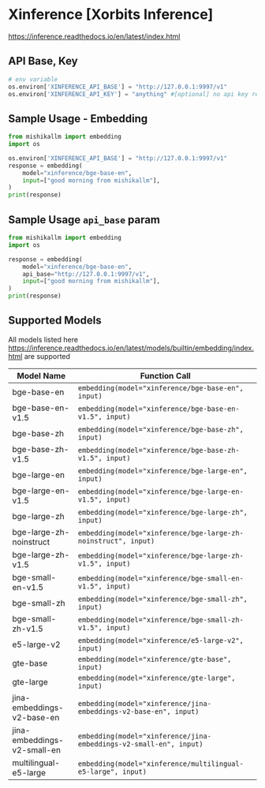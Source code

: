 # Xinference [Xorbits Inference]
https://inference.readthedocs.io/en/latest/index.html

## API Base, Key
```python
# env variable
os.environ['XINFERENCE_API_BASE'] = "http://127.0.0.1:9997/v1"
os.environ['XINFERENCE_API_KEY'] = "anything" #[optional] no api key required
```

## Sample Usage - Embedding
```python
from mishikallm import embedding
import os

os.environ['XINFERENCE_API_BASE'] = "http://127.0.0.1:9997/v1"
response = embedding(
    model="xinference/bge-base-en",
    input=["good morning from mishikallm"],
)
print(response)
```

## Sample Usage `api_base` param
```python
from mishikallm import embedding
import os

response = embedding(
    model="xinference/bge-base-en",
    api_base="http://127.0.0.1:9997/v1",
    input=["good morning from mishikallm"],
)
print(response)
```

## Supported Models
All models listed here https://inference.readthedocs.io/en/latest/models/builtin/embedding/index.html are supported

| Model Name                  | Function Call                                                      |
|-----------------------------|--------------------------------------------------------------------|
| bge-base-en                 | `embedding(model="xinference/bge-base-en", input)`                 |
| bge-base-en-v1.5            | `embedding(model="xinference/bge-base-en-v1.5", input)`            |
| bge-base-zh                 | `embedding(model="xinference/bge-base-zh", input)`                 |
| bge-base-zh-v1.5            | `embedding(model="xinference/bge-base-zh-v1.5", input)`            |
| bge-large-en                | `embedding(model="xinference/bge-large-en", input)`                |
| bge-large-en-v1.5           | `embedding(model="xinference/bge-large-en-v1.5", input)`           |
| bge-large-zh                | `embedding(model="xinference/bge-large-zh", input)`                |
| bge-large-zh-noinstruct     | `embedding(model="xinference/bge-large-zh-noinstruct", input)`     |
| bge-large-zh-v1.5           | `embedding(model="xinference/bge-large-zh-v1.5", input)`           |
| bge-small-en-v1.5           | `embedding(model="xinference/bge-small-en-v1.5", input)`           |
| bge-small-zh                | `embedding(model="xinference/bge-small-zh", input)`                |
| bge-small-zh-v1.5           | `embedding(model="xinference/bge-small-zh-v1.5", input)`           |
| e5-large-v2                 | `embedding(model="xinference/e5-large-v2", input)`                 |
| gte-base                    | `embedding(model="xinference/gte-base", input)`                    |
| gte-large                   | `embedding(model="xinference/gte-large", input)`                   |
| jina-embeddings-v2-base-en  | `embedding(model="xinference/jina-embeddings-v2-base-en", input)`  |
| jina-embeddings-v2-small-en | `embedding(model="xinference/jina-embeddings-v2-small-en", input)` |
| multilingual-e5-large       | `embedding(model="xinference/multilingual-e5-large", input)`       |



